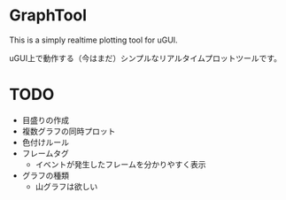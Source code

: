 # GraphTool
This is a simply realtime plotting tool for uGUI.

uGUI上で動作する（今はまだ）シンプルなリアルタイムプロットツールです。

# TODO
* 目盛りの作成
* 複数グラフの同時プロット
* 色付けルール
* フレームタグ
  * イベントが発生したフレームを分かりやすく表示
* グラフの種類
  * 山グラフは欲しい
